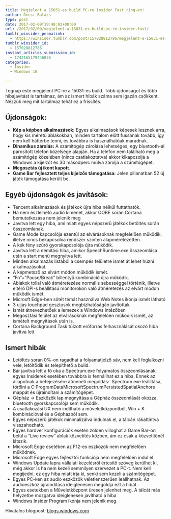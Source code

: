 ```yaml
---
title: Megjelent a 15031-es build PC-re Insider Fast ring-en!
author: Decsi Balázs
type: post
date: 2017-02-09T19:48:02+00:00
url: /2017/02/09/megjelent-a-15031-es-build-pc-re-insider-fast/
tumblr_winsider_permalink:
  - https://winsider.tumblr.com/post/157028812786/megjelent-a-15031-es-build-pc-re-insider-fast
tumblr_winsider_id:
  - 157028812786
instant_articles_submission_id:
  - 1742165179446836
categories:
  - Insider
  - Windows 10

---
```

Tegnap este megjelent PC-re a 15031-es build. Több újdonságot és több hibajavítást is tartalmaz, ám az ismert hibák száma sem igazán csökkent. Nézzük meg mit tartalmaz tehát ez a frissítés.

<!-- more -->

## Újdonságok:

  * **Kép a képben alkalmazások:** Egyes alkalmazások képesek lesznek arra, hogy kis méretű ablakokban, minden tartalom előtt fussanak tovább, így nem kell háttérbe tenni, és továbbra is használhatóak maradnak.
  * **Dinamikus zárolás:** A számítógép zárolása lehetséges, egy bluetooth-al párosított telefon közelsége alapján. Ha a telefon nem található meg a számítógép közelében (nincs csatlakoztatva) akkor kikapcsolja a Windows a kijelzőt és 30 másodperc múlva zárolja a számítógépet.
  * **Megosztás új ikont kapott.**
  * **Game Bar fejlesztett teljes kijelzős támogatása:** Jelen pillanatban 52 új játék támogatása került be.

## Egyéb újdonságok és javítások:

  * Tencent alkalmazások és játékok újra hiba nélkül futtathatók.
  * Ha nem észlelhető audió kimenet, akkor OOBE során Cortana bemutatkozása nem jelenik meg
  * Javítva lett egy hiba, ami miatt egyes népszerű játékok betöltés során összeomlanak.
  * Game Mode kapcsolója ezentúl az elvárásoknak megfelelően működik, illetve nincs bekapcsolva rendszer szinten alapméretezetten.
  * A kék fény szűrő gyorskapcsolója újra működik.
  * Javítva lett a némitási hiba, amikor SpeechRuntime.exe összeomlása után a start menü megnyitva lett.
  * Minden alkalmazás listából a csempés felületre ismét át lehet húzni alkalmazásokat.
  * A képmetsző az elvárt módon működik ismét.
  * “Fn”+”Pause/Break” billentyű kombináció újra működik.
  * Ablakok tollal való átméretezése normális sebességgel történik, illetve eltérő DPI-s beállítású monitorokon való átméretezés az elvárt módon működik ismét.
  * Microsft Edge-ben sötét témát használva Web Notes ikonja ismét látható
  * 3 ujjas touchpad gesztusok megbízhatóságán javítottak
  * Ismét átnevezhetőek a lemezek a Windows Intézőben
  * Megosztási felület az elvárásoknak megfelelően működik ismét, az ismételt megnyitások után is.
  * Cortana Background Task túlzott erőforrás felhasználását okozó hiba javítva lett

## Ismert hibák

  * Letöltés során 0%-on ragadhat a folyamatjelző sáv, nem kell foglalkozni vele, letöltődik és telepíthető a build.
  * Bár javítva lett a fő oka a Spectrum.exe folyamatos összeomlásának, egyes Insiderek esetében továbbra is fennállhat ez a hiba. Ennek az állapotnak a befejezésére átmeneti megoldás:  Spectrum.exe leállítása, törölni a C:ProgramDataMicrosoftSpectrumPersistedSpatialAnchors mappát és újraindítani a számítógépet.
  * Gépház -> Eszközök lap megnyitása a Gépház összeomlását okozza, bluetooth gyorskapcsolója sem működik.
  * A csatlakozási UX nem indítható a műveletközpontból, Win + K kombinációval és a Gépházból sem.
  * Egyes népszerű játékok minimalizálva indulnak el, a tálcán rákattintva visszahozható.
  * Egyes hardver konfigurációk esetén zölden villoghat a Game Bar-on belül a “Live review” ablak közvetítés közben, ám ez csak a közvetítőnél látszik.
  * Microsoft Edge esetében az F12-es eszközök nem megfelelően működnek.
  * Microsoft Edge egyes fejlesztői funkciója nem megfelelően indul el.
  * Windows Update lapra vállalati kezelésről értesítő szöveg kerülhet ki, még akkor is ha nem kezeli semmilyen szervezet a PC-t. Nem kell megijedni, ez egy hiba miatt írja ki, senki sem kezeli a számítógépet.
  * Egyes PC-ken az audio eszközök véletlenszerűen leállhatnak. Az audioeszköz újraindítása ideiglenesen megoldja ezt a hibát.
  * Egyes esetekben a Műveletközpont üresen jelenhet meg. A tálcát más helyzetbe mozgatva ideiglenesen javítható a hiba
  * Windows Insider Program ikonja nem jelenik meg.

Hivatalos blogpost: [blogs.windows.com][1]

 [1]: https://blogs.windows.com/windowsexperience/2017/02/08/announcing-windows-10-insider-preview-build-15031-pc/